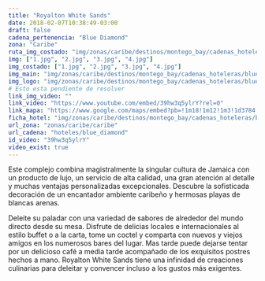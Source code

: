 ```yaml
---
title: "Royalton White Sands"
date: 2018-02-07T10:38:49-03:00
draft: false
cadena_pertenencia: "Blue Diamond"
zona: "Caribe"
ruta_img_costado: "img/zonas/caribe/destinos/montego_bay/cadenas_hoteleras/blue_diamond/royalton/royalton_white_sands/imagenes_hotel/"
img: ["1.jpg", "2.jpg", "3.jpg", "4.jpg"]
img_costado: ["1.jpg", "2.jpg", "3.jpg", "4.jpg"]
img_main: "img/zonas/caribe/destinos/montego_bay/cadenas_hoteleras/blue_diamond/royalton/royalton_white_sands/ficha_hotel.jpg"
img_logo: "img/zonas/caribe/destinos/montego_bay/cadenas_hoteleras/blue_diamond/royalton/royalton_white_sands/logo/logo_hotel.jpg"
# Esto esta pendiente de resolver
link_img_video: ""
link_video: "https://www.youtube.com/embed/39hw3q5ylrY?rel=0"
link_mapa: "https://www.google.com/maps/embed?pb=!1m18!1m12!1m3!1d3784.0233657364774!2d-77.61161688510784!3d18.482600787431142!2m3!1f0!2f0!3f0!3m2!1i1024!2i768!4f13.1!3m3!1m2!1s0x8eda2a052dd88e5b%3A0x753acbea4834b2ad!2sRoyalton+White+Sands+Resort!5e0!3m2!1ses!2scl!4v1518020943992"
ficha_hotel: "img/zonas/caribe/destinos/montego_bay/cadenas_hoteleras/blue_diamond/royalton/royalton_white_sands/ficha_hotel.pdf"
url_zona: "zonas/caribe/caribe"
url_cadena: "hoteles/blue_diamond"
id_video: "39hw3q5ylrY"
video_exist: true
---
```

Este complejo combina magistralmente la singular cultura de Jamaica con un producto de lujo, un servicio de alta calidad, una gran atención al detalle y muchas ventajas personalizadas excepcionales. Descubre la sofisticada decoración de un encantador ambiente caribeño y hermosas playas de blancas arenas.  

Deleite su paladar con una variedad de sabores de alrededor del mundo directo desde su mesa. Disfrute de delicias locales e internacionales al estilo buffet o a la carta, tome un coctel y comparta con nuevos y viejos amigos en los numerosos bares del lugar. Mas tarde puede dejarse tentar por un delicioso café a media tarde acompañado de los exquisitos postres hechos a mano. Royalton White Sands tiene una infinidad de creaciones culinarias para deleitar y convencer incluso a los gustos más exigentes.

